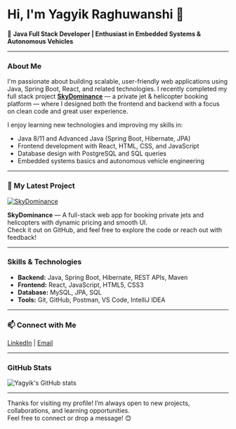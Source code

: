 # Hi, I'm Yagyik Raghuwanshi 👋

🚀 **Java Full Stack Developer | Enthusiast in Embedded Systems & Autonomous Vehicles**

---

### About Me

I'm passionate about building scalable, user-friendly web applications using Java, Spring Boot, React, and related technologies.
I recently completed my full stack project **[SkyDominance](https://github.com/Yagyik88/SkyDominance)** — a private jet & helicopter booking platform — where I designed both the frontend and backend with a focus on clean code and great user experience.

I enjoy learning new technologies and improving my skills in:
- Java 8/11 and Advanced Java (Spring Boot, Hibernate, JPA)
- Frontend development with React, HTML, CSS, and JavaScript
- Database design with PostgreSQL and SQL queries
- Embedded systems basics and autonomous vehicle engineering

---

### 🔭 My Latest Project

[![SkyDominance](https://github.com/Yagyik88/SkyDominance/actions/workflows/your-workflow.yml/badge.svg)](https://github.com/Yagyik88/SkyDominance)

**SkyDominance** — A full-stack web app for booking private jets and helicopters with dynamic pricing and smooth UI.  
Check it out on GitHub, and feel free to explore the code or reach out with feedback!

---

### Skills & Technologies

- **Backend:** Java, Spring Boot, Hibernate, REST APIs, Maven
- **Frontend:** React, JavaScript, HTML5, CSS3
- **Database:** MySQL, JPA, SQL
- **Tools:** Git, GitHub, Postman, VS Code, IntelliJ IDEA

---

### 📫 Connect with Me

[LinkedIn](https://www.linkedin.com/in/yagyikraghuwanshi/) | [Email](mailto:raghuwanshiyagyik@gmail.com)


---

### GitHub Stats

![Yagyik's GitHub stats](https://github-readme-stats.vercel.app/api?username=Yagyik88&show_icons=true&theme=radical)

---

Thanks for visiting my profile! I’m always open to new projects, collaborations, and learning opportunities.  
Feel free to connect or drop a message! 😊
